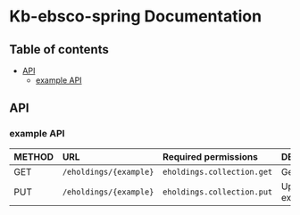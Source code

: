 # Kb-ebsco-spring Documentation

## Table of contents

- [API](#api)
    * [example API](#example-api)

## API

### example API

| METHOD | URL                    | Required permissions           | DESCRIPTION    |
|:-------|:-----------------------|:-------------------------------|:---------------|
| GET    | `/eholdings/{example}` | `eholdings.collection.get`     | Get example    |
| PUT    | `/eholdings/{example}` | `eholdings.collection.put`     | Update example |
